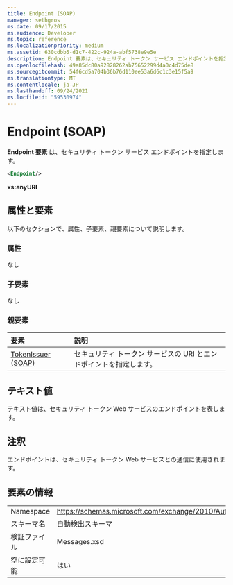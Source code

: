 ```yaml
---
title: Endpoint (SOAP)
manager: sethgros
ms.date: 09/17/2015
ms.audience: Developer
ms.topic: reference
ms.localizationpriority: medium
ms.assetid: 630cdbb5-d1c7-422c-924a-abf5738e9e5e
description: Endpoint 要素は、セキュリティ トークン サービス エンドポイントを指定します。
ms.openlocfilehash: 49a85dc80a92828262ab75652299d4a0c4d75de8
ms.sourcegitcommit: 54f6cd5a704b36b76d110ee53a6d6c1c3e15f5a9
ms.translationtype: MT
ms.contentlocale: ja-JP
ms.lasthandoff: 09/24/2021
ms.locfileid: "59530974"
---
```

# <a name="endpoint-soap"></a>Endpoint (SOAP)

**Endpoint 要素** は、セキュリティ トークン サービス エンドポイントを指定します。 
  
```XML
<Endpoint/>
```

 **xs:anyURI**
## <a name="attributes-and-elements"></a>属性と要素

以下のセクションで、属性、子要素、親要素について説明します。
  
### <a name="attributes"></a>属性

なし
  
### <a name="child-elements"></a>子要素

なし
  
### <a name="parent-elements"></a>親要素

|**要素**|**説明**|
|:-----|:-----|
|[TokenIssuer (SOAP)](tokenissuer-soap.md) <br/> |セキュリティ トークン サービスの URI とエンドポイントを指定します。  <br/> |
   
## <a name="text-value"></a>テキスト値

テキスト値は、セキュリティ トークン Web サービスのエンドポイントを表します。
  
## <a name="remarks"></a>注釈

エンドポイントは、セキュリティ トークン Web サービスとの通信に使用されます。
  
## <a name="element-information"></a>要素の情報

|||
|:-----|:-----|
|Namespace  <br/> |https://schemas.microsoft.com/exchange/2010/Autodiscover  <br/> |
|スキーマ名  <br/> |自動検出スキーマ  <br/> |
|検証ファイル  <br/> |Messages.xsd  <br/> |
|空に設定可能  <br/> |はい  <br/> |
   

